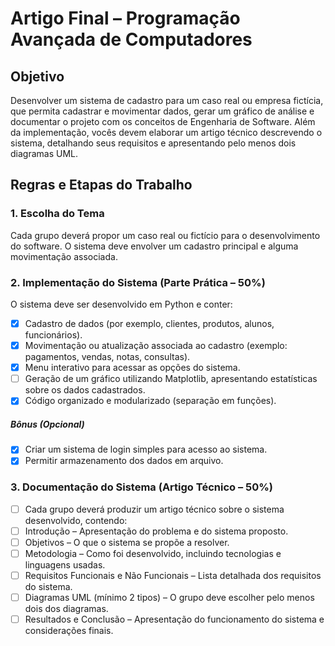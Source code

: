 # Artigo Final – Programação Avançada de Computadores
## Objetivo
Desenvolver um sistema de cadastro para um caso real ou empresa fictícia, que permita cadastrar e movimentar dados, gerar um gráfico de análise e documentar o projeto com os conceitos de Engenharia de Software. Além da implementação, vocês devem elaborar um artigo técnico descrevendo o sistema, detalhando seus requisitos e apresentando pelo menos dois diagramas UML.

## Regras e Etapas do Trabalho
### 1. Escolha do Tema

Cada grupo deverá propor um caso real ou fictício para o desenvolvimento do software. O sistema deve envolver um cadastro principal e alguma movimentação associada.

### 2. Implementação do Sistema (Parte Prática – 50%)

O sistema deve ser desenvolvido em Python e conter:

- [X] Cadastro de dados (por exemplo, clientes, produtos, alunos, funcionários).
- [X] Movimentação ou atualização associada ao cadastro (exemplo: pagamentos, vendas, notas, consultas).
- [X] Menu interativo para acessar as opções do sistema.
- [ ] Geração de um gráfico utilizando Matplotlib, apresentando estatísticas sobre os dados cadastrados.
- [X] Código organizado e modularizado (separação em funções).

##### Bônus (Opcional)

- [x] Criar um sistema de login simples para acesso ao sistema.
- [x] Permitir armazenamento dos dados em arquivo.

### 3. Documentação do Sistema (Artigo Técnico – 50%)

- [ ] Cada grupo deverá produzir um artigo técnico sobre o sistema desenvolvido, contendo:
- [ ] Introdução – Apresentação do problema e do sistema proposto.
- [ ] Objetivos – O que o sistema se propõe a resolver.
- [ ] Metodologia – Como foi desenvolvido, incluindo tecnologias e linguagens usadas.
- [ ] Requisitos Funcionais e Não Funcionais – Lista detalhada dos requisitos do sistema.
- [ ] Diagramas UML (mínimo 2 tipos) – O grupo deve escolher pelo menos dois dos diagramas.
- [ ] Resultados e Conclusão – Apresentação do funcionamento do sistema e considerações finais.